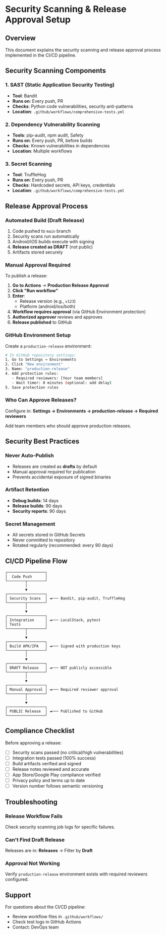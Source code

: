 # Security Scanning & Release Approval Setup

## Overview
This document explains the security scanning and release approval process implemented in the CI/CD pipeline.

## Security Scanning Components

### 1. SAST (Static Application Security Testing)
- **Tool**: Bandit
- **Runs on**: Every push, PR
- **Checks**: Python code vulnerabilities, security anti-patterns
- **Location**: `.github/workflows/comprehensive-tests.yml`

### 2. Dependency Vulnerability Scanning
- **Tools**: pip-audit, npm audit, Safety
- **Runs on**: Every push, PR, before builds
- **Checks**: Known vulnerabilities in dependencies
- **Location**: Multiple workflows

### 3. Secret Scanning
- **Tool**: TruffleHog
- **Runs on**: Every push, PR
- **Checks**: Hardcoded secrets, API keys, credentials
- **Location**: `.github/workflows/comprehensive-tests.yml`

## Release Approval Process

### Automated Build (Draft Release)
1. Code pushed to `main` branch
2. Security scans run automatically
3. Android/iOS builds execute with signing
4. **Release created as DRAFT** (not public)
5. Artifacts stored securely

### Manual Approval Required
To publish a release:

1. **Go to Actions** → **Production Release Approval**
2. **Click "Run workflow"**
3. **Enter**:
   - Release version (e.g., `v123`)
   - Platform (android/ios/both)
4. **Workflow requires approval** (via GitHub Environment protection)
5. **Authorized approver** reviews and approves
6. **Release published** to GitHub

### GitHub Environment Setup

Create a `production-release` environment:

```bash
# In GitHub repository settings:
1. Go to Settings → Environments
2. Click "New environment"
3. Name: "production-release"
4. Add protection rules:
   - Required reviewers: [Your team members]
   - Wait timer: 0 minutes (optional: add delay)
5. Save protection rules
```

### Who Can Approve Releases?
Configure in: **Settings → Environments → production-release → Required reviewers**

Add team members who should approve production releases.

## Security Best Practices

### Never Auto-Publish
- Releases are created as **drafts** by default
- Manual approval required for publication
- Prevents accidental exposure of signed binaries

### Artifact Retention
- **Debug builds**: 14 days
- **Release builds**: 90 days  
- **Security reports**: 90 days

### Secret Management
- All secrets stored in GitHub Secrets
- Never committed to repository
- Rotated regularly (recommended: every 90 days)

## CI/CD Pipeline Flow

```
┌─────────────────┐
│  Code Push      │
└────────┬────────┘
         │
         ▼
┌─────────────────┐
│ Security Scans  │ ◄─── Bandit, pip-audit, TruffleHog
└────────┬────────┘
         │
         ▼
┌─────────────────┐
│ Integration     │ ◄─── LocalStack, pytest
│ Tests           │
└────────┬────────┘
         │
         ▼
┌─────────────────┐
│ Build APK/IPA   │ ◄─── Signed with production keys
└────────┬────────┘
         │
         ▼
┌─────────────────┐
│ DRAFT Release   │ ◄─── NOT publicly accessible
└────────┬────────┘
         │
         ▼
┌─────────────────┐
│ Manual Approval │ ◄─── Required reviewer approval
└────────┬────────┘
         │
         ▼
┌─────────────────┐
│ PUBLIC Release  │ ◄─── Published to GitHub
└─────────────────┘
```

## Compliance Checklist

Before approving a release:

- [ ] Security scans passed (no critical/high vulnerabilities)
- [ ] Integration tests passed (100% success)
- [ ] Build artifacts verified and signed
- [ ] Release notes reviewed and accurate
- [ ] App Store/Google Play compliance verified
- [ ] Privacy policy and terms up to date
- [ ] Version number follows semantic versioning

## Troubleshooting

### Release Workflow Fails
Check security scanning job logs for specific failures.

### Can't Find Draft Release
Releases are in: **Releases** → Filter by **Draft**

### Approval Not Working
Verify `production-release` environment exists with required reviewers configured.

## Support

For questions about the CI/CD pipeline:
- Review workflow files in `.github/workflows/`
- Check test logs in GitHub Actions
- Contact: DevOps team
